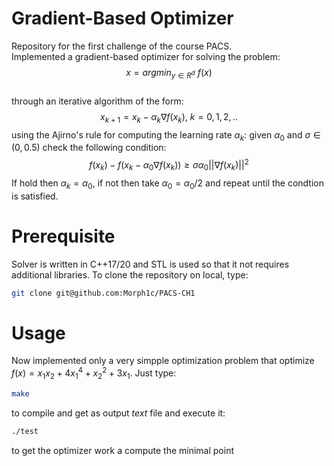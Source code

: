 # Gradient-Based Optimizer
Repository for the first challenge of the course PACS. 
<br>
Implemented a gradient-based optimizer for solving the problem: $$x = argmin_{y \in R^d} \ f(x)$$
<br>
through an iterative algorithm of the form: $$x_{k+1} = x_k - \alpha_k \nabla f(x_k), \ k=0,1,2,..$$
using the Ajirno's rule for computing the learning rate $\alpha_k$: given $\alpha_0$ and $\sigma \in (0, 0.5)$ check the following condition:
$$f(x_k) - f(x_k - \alpha_0 \nabla f(x_k)) \geq \sigma \alpha_0 ||\nabla f(x_k)||^2$$
If hold then $\alpha_k = \alpha_0$, if not then take $\alpha_0 = \alpha_0 / 2$ and repeat until the condtion is satisfied.

# Prerequisite
Solver is written in C++17/20 and STL is used so that it not requires additional libraries.
To clone the repository on local, type:
```bash
git clone git@github.com:Morph1c/PACS-CH1
```
# Usage
Now implemented only a very simpple optimization problem that optimize $f(x) = x_1 x_2 + 4 x_1^4 + x_2^2 + 3 x_1$.
Just type:
```bash
make
```
to compile and get as output $text$ file and execute it:
```bash
./test
```
to get the optimizer work a compute the minimal point
